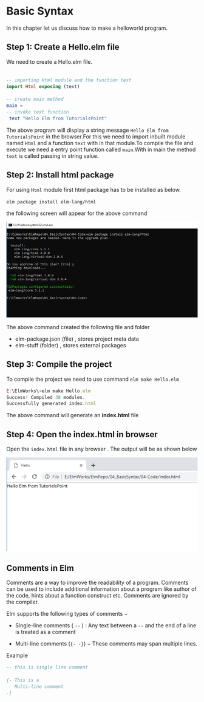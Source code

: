 # Basic Syntax

In this chapter let us discuss how to make a helloworld program.

## Step 1: Create a Hello.elm file

We need to create a Hello.elm file.

```elm

-- importing Html module and the function text
import Html exposing (text)

-- create main method
main =
-- invoke text function
 text "Hello Elm from TutorialsPoint"

```

The above program will display a string message `Hello Elm from TutorialsPoint` in the browser.For this we need to import inbuilt module named `Html` and a function `text` with in that module.To compile the file and execute we need a entry point function called `main`.With in main the method `text` is called passing in string value.

## Step 2: Install html package

For using `Html` module first html package has to be installed as below.

`elm package install elm-lang/html`

the following screen will appear for the above command

![html](https://github.com/kannans89/ElmRepo/blob/master/images/05_html_package.PNG?raw=true)

The above command created the following file and folder

- elm-package.json (file) , stores project meta data
- elm-stuff (folder) , stores external packages

## Step 3: Compile the project

To compile the project we need to use command `elm make Hello.elm`

```javascript
E:\ElmWorks\>elm make Hello.elm
Success! Compiled 38 modules.
Successfully generated index.html

```

The above command will generate an **index.html** file

## Step 4: Open the index.html in browser

Open the `index.html` file in any browser . The output will be as shown below

![html](https://github.com/kannans89/ElmRepo/blob/master/images/06_hello_world.PNG?raw=true)

## Comments in Elm

Comments are a way to improve the readability of a program. Comments can be used to include additional information about a program like author of the code, hints about a function construct etc. Comments are ignored by the compiler.

Elm supports the following types of comments −

- Single-line comments ( `--` ) : Any text between a `--` and the end of a line is treated as a comment

- Multi-line comments (`{- -}`) − These comments may span multiple lines.

Example

```elm
-- this is single line comment

{- This is a  
   Multi-line comment
-}

```
